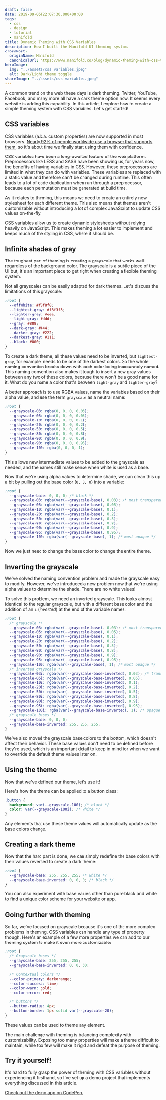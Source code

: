 ```yaml
---
draft: false
date: 2019-09-05T22:07:30.000+00:00
tags:
  - css
  - design
  - tutorial
  - manifold
title: Dynamic Theming with CSS Variables
description: How I built the Manifold UI theming system.
crossPost:
  originName: Manifold
  canonicalUrl: https://www.manifold.co/blog/dynamic-theming-with-css-variables
heroImage:
  img: "../assets/css variables.jpeg"
  alt: Dark/Light theme toggle
shareImage: "../assets/css variables.jpeg"
---
```


A common trend on the web these days is dark theming. Twitter, YouTube, Facebook, and many more all have a dark theme option now. It seems every website is adding this capability. In this article, I explore how to create a simple theming system with CSS variables. Let's get started!

## CSS variables

CSS variables (a.k.a. custom properties) are now supported in most browsers. [Nearly 92% of people worldwide use a browser that supports them](https://caniuse.com/#feat=css-variables), so it's about time we finally start using them with confidence.

CSS variables have been a long-awaited feature of the web platform. Preprocessors like LESS and SASS have been showing us, for years now, the benefits of having variables in CSS. However, these preprocessors are limited in what they can do with variables. These variables are replaced with a static value and therefore can't be changed during runtime. This often leads to a lot of code duplication when run through a preprocessor, because each permutation must be generated at build time.

As it relates to theming, this means we need to create an entirely new stylesheet for each different theme. This also means that themes aren't customizable without introducing a lot of complex JavaScript to update CSS values on-the-fly.

CSS variables allow us to create dynamic stylesheets without relying heavily on JavaScript. This makes theming a lot easier to implement and keeps much of the styling in CSS, where it should be.

## Infinite shades of gray

The toughest part of theming is creating a grayscale that works well regardless of the background color. The grayscale is a subtle piece of the UI but, it's an important piece to get right when creating a flexible theming system.

Not all grayscales can be easily adapted for dark themes. Let's discuss the limitations of this grayscale:

```css
:root {
  --offWhite: #f8f8f8;
  --lightest-gray: #f3f3f3;
  --lighter-gray: #eee;
  --light-gray: #ddd;
  --gray: #888;
  --dark-gray: #444;
  --darker-gray: #222;
  --darkest-gray: #111;
  --black: #000;
}
```

To create a dark theme, all these values need to be inverted, but `lightest-gray`, for example, needs to be one of the darkest colors. So the whole naming convention breaks down with each color being inaccurately named. This naming convention also makes it tough to insert a new gray values between any two of these colors, because there won't be a good name for it. What do you name a color that's between `light-gray` and `lighter-gray`?

A better approach is to use RGBA values, name the variables based on their alpha value, and use the term `grayscale` as a neutral name:

```css
:root {
  --grayscale-03: rgba(0, 0, 0, 0.03);
  --grayscale-05: rgba(0, 0, 0, 0.05);
  --grayscale-10: rgba(0, 0, 0, 0.1);
  --grayscale-20: rgba(0, 0, 0, 0.2);
  --grayscale-50: rgba(0, 0, 0, 0.5);
  --grayscale-80: rgba(0, 0, 0, 0.8);
  --grayscale-90: rgba(0, 0, 0, 0.9);
  --grayscale-90: rgba(0, 0, 0, 0.95);
  --grayscale-100: rgba(0, 0, 0, 1);
}
```

This allows new intermediate values to be added to the grayscale as needed, and the names still make sense when white is used as a base.

Now that we're using alpha values to determine shade, we can clean this up a bit by pulling out the base color (`0, 0, 0`) into a variable:

```css
:root {
  --grayscale-base: 0, 0, 0; /* black */
  --grayscale-03: rgba(var(--grayscale-base), 0.03); /* most transparent */
  --grayscale-05: rgba(var(--grayscale-base), 0.05);
  --grayscale-10: rgba(var(--grayscale-base), 0.1);
  --grayscale-20: rgba(var(--grayscale-base), 0.2);
  --grayscale-50: rgba(var(--grayscale-base), 0.5);
  --grayscale-80: rgba(var(--grayscale-base), 0.8);
  --grayscale-90: rgba(var(--grayscale-base), 0.9);
  --grayscale-95: rgba(var(--grayscale-base), 0.95);
  --grayscale-100: rgba(var(--grayscale-base), 1); /* most opaque */
}
```

Now we just need to change the base color to change the entire theme.

## Inverting the grayscale

We've solved the naming convention problem and made the grayscale easy to modify. However, we've introduced a new problem now that we're using alpha values to determine the shade. There are no white values!

To solve this problem, we need an inverted grayscale. This looks almost identical to the regular grayscale, but with a different base color and the addition of an `i` (_inverted_) at the end of the variable names:

```css
:root {
  /* grayscale */
  --grayscale-03: rgba(var(--grayscale-base), 0.03); /* most transparent */
  --grayscale-05: rgba(var(--grayscale-base), 0.05);
  --grayscale-10: rgba(var(--grayscale-base), 0.1);
  --grayscale-20: rgba(var(--grayscale-base), 0.2);
  --grayscale-50: rgba(var(--grayscale-base), 0.5);
  --grayscale-80: rgba(var(--grayscale-base), 0.8);
  --grayscale-90: rgba(var(--grayscale-base), 0.9);
  --grayscale-95: rgba(var(--grayscale-base), 0.95);
  --grayscale-100: rgba(var(--grayscale-base), 1); /* most opaque */
  /* inverted grayscale */
  --grayscale-03i: rgba(var(--grayscale-base-inverted), 0.03); /* transparent */
  --grayscale-05i: rgba(var(--grayscale-base-inverted), 0.05);
  --grayscale-10i: rgba(var(--grayscale-base-inverted), 0.1);
  --grayscale-20i: rgba(var(--grayscale-base-inverted), 0.2);
  --grayscale-50i: rgba(var(--grayscale-base-inverted), 0.5);
  --grayscale-80i: rgba(var(--grayscale-base-inverted), 0.8);
  --grayscale-90i: rgba(var(--grayscale-base-inverted), 0.9);
  --grayscale-95i: rgba(var(--grayscale-base-inverted), 0.95);
  --grayscale-100i: rgba(var(--grayscale-base-inverted), 1); /* opaque */
  /* grayscale bases */
  --grayscale-base: 0, 0, 0;
  --grayscale-base-inverted: 255, 255, 255;
}
```

We've also moved the grayscale base colors to the bottom, which doesn't affect their behavior. These base values don't need to be defined before they're used, which is an important detail to keep in mind for when we want to override the default theme values later on.

## Using the theme

Now that we've defined our theme, let's use it!

Here's how the theme can be applied to a button class:

```css
.button {
  background: var(--grayscale-100); /* black */
  color: var(--grayscale-100i); /* white */
}
```

Any elements that use these theme values will automatically update as the base colors change.

## Creating a dark theme

Now that the hard part is done, we can simply redefine the base colors with their values reversed to create a dark theme:

```css
:root {
  --grayscale-base: 255, 255, 255; /* white */
  --grayscale-base-inverted: 0, 0, 0; /* black */
}
```

You can also experiment with base values other than pure black and white to find a unique color scheme for your website or app.

## Going further with theming

So far, we've focused on grayscale because it's one of the more complex problems in theming. CSS variables can handle any type of property though. Here's an example of a few more properties we can add to our theming system to make it even more customizable:

```css
:root {
  /* Grayscale bases */
  --grayscale-base: 255, 255, 255;
  --grayscale-base-inverted: 0, 0, 30;

  /* Contextual colors */
  --color-primary: darkorange;
  --color-success: lime;
  --color-warn: gold;
  --color-error: red;

  /* buttons */
  --button-radius: 4px;
  --button-border: 1px solid var(--grayscale-20);
}
```

These values can be used to theme any element.

The main challenge with theming is balancing complexity with customizability. Exposing too many properties will make a theme difficult to maintain, while too few will make it rigid and defeat the purpose of theming.

## Try it yourself!

It's hard to fully grasp the power of theming with CSS variables without experiencing it firsthand, so I've set up a demo project that implements everything discussed in this article.

[Check out the demo app on CodePen.](https://codepen.io/davidleger95/project/editor/XgLvBk)

